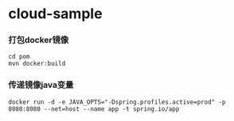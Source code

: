 # cloud-sample

### 打包docker镜像
```
cd pom
mvn docker:build
```
### 传递镜像java变量
```
docker run -d -e JAVA_OPTS="-Dspring.profiles.active=prod" -p 8080:8080 --net=host --name app -t spring.io/app
```